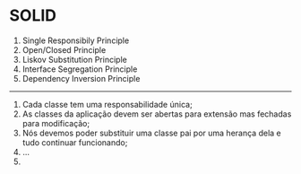 # SOLID

1. Single Responsibily Principle
2. Open/Closed Principle
3. Liskov Substitution Principle
4. Interface Segregation Principle
5. Dependency Inversion Principle

------------

1. Cada classe tem uma responsabilidade única;
2. As classes da aplicação devem ser abertas para extensão mas fechadas para modificação;
3. Nós devemos poder substituir uma classe pai por uma herança dela e tudo continuar funcionando;
4. ...
5. 